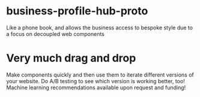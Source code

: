 # business-profile-hub-proto
Like a phone book, and allows the business access to bespoke style due to a focus on decoupled web components

# Very much drag and drop
Make components quickly and then use them to iterate different versions of your website. Do A/B testing to see which version is working better, too! Machine learning recommendations available upon request and funding!
